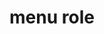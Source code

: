 ---
{
  "title": "menu role",
  "description": "A type of widget that offers a list of choices to the user.",
  "category": "aria",
  "keywords": [
    "menu role"
  ],
  "last_test_date": "2020-03-25",
  "test_results_url": "https://a11ysupport.io/tech/aria/menu_role",
  "test_url": "https://a11ysupport.io/tech/aria/menu_role",
  "notes_by_num": {
    "1": "Didn't convey the name if named",
    "2": "Didn't convey its role"
  },
  "stats": {
    "dragon_win": {
      "chrome": {
        "80": "y"
      }
    },
    "jaws": {
      "chrome": {
        "80": "y"
      },
      "ie": {
        "11": "a #1"
      },
      "firefox": {
        "74": "y"
      }
    },
    "narrator": {
      "edge": {
        "44": "y"
      }
    },
    "nvda": {
      "chrome": {
        "80": "y"
      },
      "firefox": {
        "74": "y"
      }
    },
    "talkback": {
      "and_chr": {
        "80": "y"
      }
    },
    "va_and": {
      "and_chr": {
        "80": "y"
      }
    },
    "vo_ios": {
      "ios_saf": {
        "13.4": "a #1 #2"
      }
    },
    "vo_macos": {
      "safari": {
        "13.1": "a #1"
      }
    },
    "orca": {
      "firefox": {
        "74": "y"
      }
    },
    "vc_ios": {
      "ios_saf": {
        "13.3.1": "y"
      }
    },
    "vc_macos": {
      "safari": {
        "13.0.5": "y"
      }
    },
    "wsr": {
      "chrome": {
        "80": "y"
      }
    }
  },
  "links": {
    "ARIA spec for menu": "https://www.w3.org/TR/wai-aria-1.1/#menu"
  }
}
---
